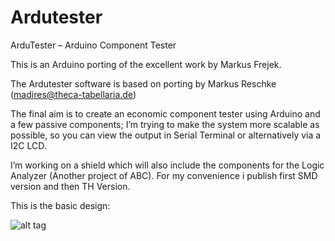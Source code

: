 # Ardutester
ArduTester – Arduino Component Tester

This is an Arduino porting of the excellent work by Markus Frejek.

The Ardutester software is based on porting by Markus Reschke (madires@theca-tabellaria.de)

The final aim is to create an economic component tester using Arduino and a few passive components; 
I’m trying to make the system more scalable as possible, so you can view the output in Serial Terminal or alternatively via a I2C LCD.

I’m working on a shield which will also include the components for the Logic Analyzer (Another project of ABC). For my convenience i publish first SMD version and then TH Version.

This is the basic design:

![alt tag](https://github.com/kr4fty/Ardutester/blob/master/disp35e1.png)
